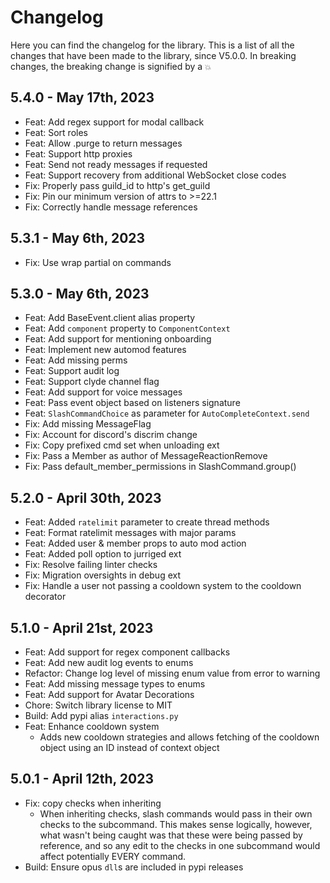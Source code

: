 # Changelog

Here you can find the changelog for the library. This is a list of all the changes that have been made to the library, since V5.0.0.
In breaking changes, the breaking change is signified by a `💥`

## 5.4.0 - May 17th, 2023
- Feat: Add regex support for modal callback
- Feat: Sort roles
- Feat: Allow .purge to return messages
- Feat: Support http proxies
- Feat: Send not ready messages if requested
- Feat: Support recovery from additional WebSocket close codes
- Fix: Properly pass guild_id to http's get_guild
- Fix: Pin our minimum version of attrs to >=22.1
- Fix: Correctly handle message references

## 5.3.1 - May 6th, 2023
- Fix: Use wrap partial on commands

## 5.3.0 - May 6th, 2023
- Feat: Add BaseEvent.client alias property
- Feat: Add `component` property to `ComponentContext`
- Feat: Add support for mentioning onboarding
- Feat: Implement new automod features
- Feat: Add missing perms
- Feat: Support audit log
- Feat: Support clyde channel flag
- Feat: Add support for voice messages
- Feat: Pass event object based on listeners signature
- Feat: `SlashCommandChoice` as parameter for `AutoCompleteContext.send`
- Fix: Add missing MessageFlag
- Fix: Account for discord's discrim change
- Fix: Copy prefixed cmd set when unloading ext
- Fix: Pass a Member as author of MessageReactionRemove
- Fix: Pass default_member_permissions in SlashCommand.group()

## 5.2.0 - April 30th, 2023
- Feat: Added `ratelimit` parameter to create thread methods
- Feat: Format ratelimit messages with major params
- Feat: Added user & member props to auto mod action
- Feat: Added poll option to jurriged ext
- Fix: Resolve failing linter checks
- Fix: Migration oversights in debug ext
- Fix: Handle a user not passing a cooldown system to the cooldown decorator

## 5.1.0 - April 21st, 2023
- Feat: Add support for regex component callbacks
- Feat: Add new audit log events to enums
- Refactor: Change log level of missing enum value from error to warning
- Feat: Add missing message types to enums
- Feat: Add support for Avatar Decorations
- Chore: Switch library license to MIT
- Build: Add pypi alias `interactions.py`
- Feat: Enhance cooldown system
  	- Adds new cooldown strategies and allows fetching of the cooldown object using an ID instead of context object

## 5.0.1 - April 12th, 2023
- Fix: copy checks when inheriting
  	- When inheriting checks, slash commands would pass in their own checks to the subcommand. This makes sense logically, however, what wasn't being caught was that these were being passed by reference, and so any edit to the checks in one subcommand would affect potentially EVERY command.
- Build: Ensure opus `dll`s are included in pypi releases
